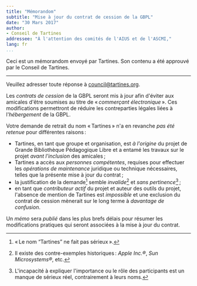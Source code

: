 ```yaml
---
title: "Mémorandom"
subtitle: "Mise à jour du contrat de cession de la GBPL"
date: "30 Mars 2017"
author:
- Conseil de Tartines
addressee: "À l'attention des comités de l'AIUS et de l'ASCMI,"
lang: fr
...
```


<aside>
Ceci est un mémorandom envoyé par Tartines.
Son contenu a été approuvé par le Conseil de Tartines.

---

Veuillez adresser toute réponse à <council@tartines.org>.
</aside>

Les *contrats de cession* de la GBPL seront mis à jour afin d'éviter aux amicales d'être soumises au titre de « *commerçant électronique* ».
Ces modifications permettront de réduire les contreparties légales liées à l'*hébergement* de la GBPL.

Votre demande de retrait du nom « Tartines » n'a en revanche *pas été retenue* pour différentes raisons :

- Tartines, en tant que groupe et organisation, est *à l'origine* du projet de Grande Bibliothèque Pédagogique Libre et a entamé les travaux sur le projet *avant l'inclusion* des amicales ;
- Tartines a accès aux *personnes compétentes*, requises pour effectuer les *opérations de maintenance* juridique ou technique nécessaires, telles que la présente mise à jour du contrat ;
- la justification de la demande[^1] semble *invalide*[^2] et *sans pertinence*[^3] ;
- en tant que *contributeur actif* du projet et auteur des outils du projet, l'absence de mention de Tartines est *impossible* et une exclusion du contrat de cession mènerait sur le long terme à *davantage de confusion*.

Un *mémo* sera *publié* dans les plus brefs délais pour résumer les modifications pratiques qui seront associées à la mise à jour du contrat.

[^1]: « Le nom “Tartines” ne fait pas sérieux ».
[^2]: Il existe des contre-exemples historiques : *Apple Inc.®*, *Sun Microsystems®*, etc.
[^3]: L'incapacité à expliquer l'importance ou le rôle des participants est un manque de sérieux réel, contrairement à leurs noms.

